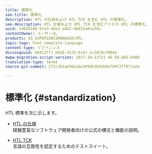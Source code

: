 ```yaml
---
title: 標準化
seo-title: 標準化
description: HTL の仕様および HTL TCK を含む HTL の標準化。
seo-description: HTL 仕様および HTL TCK を含むアドビの HTL の標準化。
uuid: 24620186-bfe3-4da3-a4b2-dbd32a0ce3d1
contentOwner: ユーザーは、
products: SG_EXPERIENCEMANAGER/HTL
topic-tags: html-template-language
content-type: リファレンス
discoiquuid: 69412ff1-b926-4125-9cb7-1c2818c7094d
mwpw-migration-script-version: 2017-10-12T21 46 58.665-0400
translation-type: tm+mt
source-git-commit: 271c355ae56e16e309853b02b8ef09f2ff971a2e

---
```



# 標準化 {#standardization}

HTL 標準を次に示します。

* [HTL の仕様](https://github.com/Adobe-Marketing-Cloud/sightly-spec)\
   経験豊富なソフトウェア開発者向けの公式の構文と機能の説明。

* [HTL TCK](https://github.com/Adobe-Marketing-Cloud/sightly-tck)\
   言語の互換性を認定するためのテストスイート。
